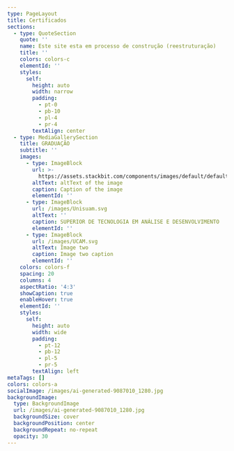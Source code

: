 ```yaml
---
type: PageLayout
title: Certificados
sections:
  - type: QuoteSection
    quote: ''
    name: Este site esta em processo de construção (reestruturação)
    title: ''
    colors: colors-c
    elementId: ''
    styles:
      self:
        height: auto
        width: narrow
        padding:
          - pt-0
          - pb-10
          - pl-4
          - pr-4
        textAlign: center
  - type: MediaGallerySection
    title: GRADUAÇÃO
    subtitle: ''
    images:
      - type: ImageBlock
        url: >-
          https://assets.stackbit.com/components/images/default/default-image.png
        altText: altText of the image
        caption: Caption of the image
        elementId: ''
      - type: ImageBlock
        url: /images/Unisuam.svg
        altText: ''
        caption: SUPERIOR DE TECNOLOGIA EM ANÁLISE E DESENVOLVIMENTO
        elementId: ''
      - type: ImageBlock
        url: /images/UCAM.svg
        altText: Image two
        caption: Image two caption
        elementId: ''
    colors: colors-f
    spacing: 20
    columns: 4
    aspectRatio: '4:3'
    showCaption: true
    enableHover: true
    elementId: ''
    styles:
      self:
        height: auto
        width: wide
        padding:
          - pt-12
          - pb-12
          - pl-5
          - pr-5
        textAlign: left
metaTags: []
colors: colors-a
socialImage: /images/ai-generated-9087010_1280.jpg
backgroundImage:
  type: BackgroundImage
  url: /images/ai-generated-9087010_1280.jpg
  backgroundSize: cover
  backgroundPosition: center
  backgroundRepeat: no-repeat
  opacity: 30
---
```

